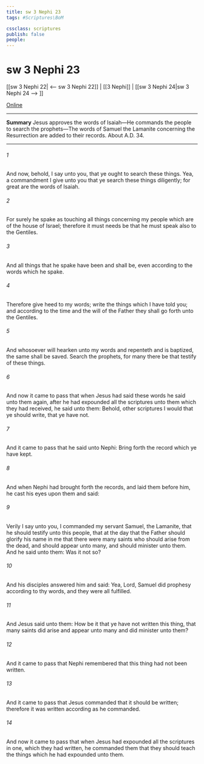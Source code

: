 ```yaml
---
title: sw 3 Nephi 23
tags: #Scriptures\BoM

cssclass: scriptures
publish: false
people:
---
```


# sw 3 Nephi 23
[[sw 3 Nephi 22| <-- sw 3 Nephi 22]] | [[3 Nephi]] | [[sw 3 Nephi 24|sw 3 Nephi 24 --> ]]

[Online](https://churchofjesuschrist.org/study/scriptures/bofm/3-ne/23?lang=eng)

---
__Summary__
Jesus approves the words of Isaiah—He commands the people to search the prophets—The words of Samuel the Lamanite concerning the Resurrection are added to their records. About A.D. 34.

---
###### 1 
And now, behold, I say unto you, that ye ought to search these things. Yea, a commandment I give unto you that ye search these things diligently; for great are the words of Isaiah.

###### 2 
For surely he spake as touching all things concerning my people which are of the house of Israel; therefore it must needs be that he must speak also to the Gentiles.

###### 3 
And all things that he spake have been and shall be, even according to the words which he spake.

###### 4 
Therefore give heed to my words; write the things which I have told you; and according to the time and the will of the Father they shall go forth unto the Gentiles.

###### 5 
And whosoever will hearken unto my words and repenteth and is baptized, the same shall be saved. Search the prophets, for many there be that testify of these things.

###### 6 
And now it came to pass that when Jesus had said these words he said unto them again, after he had expounded all the scriptures unto them which they had received, he said unto them: Behold, other scriptures I would that ye should write, that ye have not.

###### 7 
And it came to pass that he said unto Nephi: Bring forth the record which ye have kept.

###### 8 
And when Nephi had brought forth the records, and laid them before him, he cast his eyes upon them and said:

###### 9 
Verily I say unto you, I commanded my servant Samuel, the Lamanite, that he should testify unto this people, that at the day that the Father should glorify his name in me that there were many saints who should arise from the dead, and should appear unto many, and should minister unto them. And he said unto them: Was it not so?

###### 10 
And his disciples answered him and said: Yea, Lord, Samuel did prophesy according to thy words, and they were all fulfilled.

###### 11 
And Jesus said unto them: How be it that ye have not written this thing, that many saints did arise and appear unto many and did minister unto them?

###### 12 
And it came to pass that Nephi remembered that this thing had not been written.

###### 13 
And it came to pass that Jesus commanded that it should be written; therefore it was written according as he commanded.

###### 14 
And now it came to pass that when Jesus had expounded all the scriptures in one, which they had written, he commanded them that they should teach the things which he had expounded unto them.

